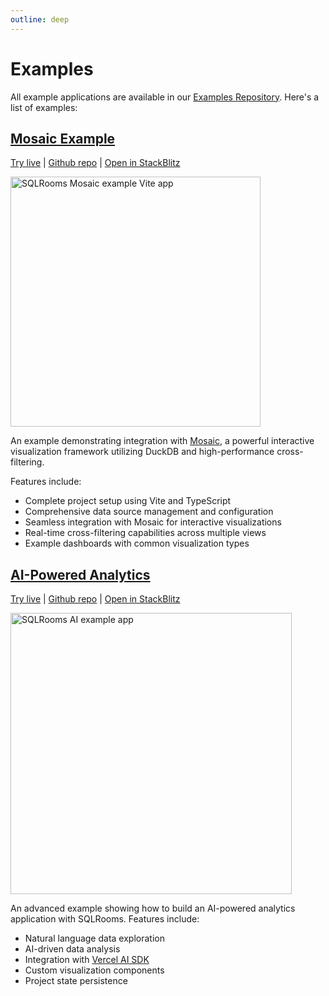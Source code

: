 ```yaml
---
outline: deep
---
```


# Examples

All example applications are available in our [Examples Repository](https://github.com/sqlrooms/examples). Here's a list of examples:

## [Mosaic Example](https://sqlrooms-mosaic.netlify.app/)

[Try live](https://sqlrooms-mosaic.netlify.app/)
| [Github repo](https://github.com/sqlrooms/examples/tree/main/sqlrooms-mosaic)
| [Open in StackBlitz](https://stackblitz.com/github/sqlrooms/examples/tree/main/sqlrooms-mosaic?embed=1&file=src/app.tsx)

<img src="https://github.com/user-attachments/assets/93ec2d5c-c358-4827-aae7-efe992fae572" alt="SQLRooms Mosaic example Vite app" width=400>

An example demonstrating integration with [Mosaic](https://idl.uw.edu/mosaic/), a powerful interactive visualization framework utilizing DuckDB and high-performance cross-filtering.

Features include:

- Complete project setup using Vite and TypeScript
- Comprehensive data source management and configuration
- Seamless integration with Mosaic for interactive visualizations
- Real-time cross-filtering capabilities across multiple views
- Example dashboards with common visualization types

## [AI-Powered Analytics](https://sqlrooms-ai.netlify.app/)

[Try live](https://sqlrooms-ai.netlify.app/)
| [Github repo](https://github.com/sqlrooms/examples/tree/main/sqlrooms-ai)
| [Open in StackBlitz](https://stackblitz.com/github/sqlrooms/examples/tree/main/sqlrooms-ai?embed=1&file=components/app-shell.tsx)

<img src="https://github.com/user-attachments/assets/b99af56c-77fe-4db2-bc0d-3e5e31ec1ade" alt="SQLRooms AI example app" width=450>

An advanced example showing how to build an AI-powered analytics application with SQLRooms. Features include:

- Natural language data exploration
- AI-driven data analysis
- Integration with [Vercel AI SDK](https://sdk.vercel.ai/docs/introduction)
- Custom visualization components
- Project state persistence
